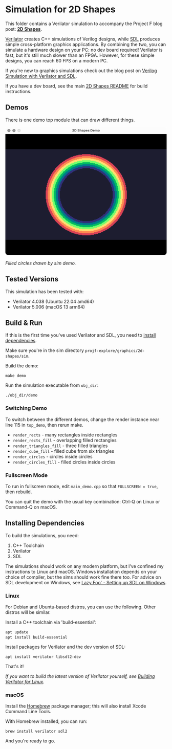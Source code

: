 # Simulation for 2D Shapes

This folder contains a Verilator simulation to accompany the Project F blog post: **[2D Shapes](https://projectf.io/posts/fpga-shapes/)**.

[Verilator](https://www.veripool.org/verilator/) creates C++ simulations of Verilog designs, while [SDL](https://www.libsdl.org) produces simple cross-platform graphics applications. By combining the two, you can simulate a hardware design on your PC: no dev board required! Verilator is fast, but it's still much slower than an FPGA. However, for these simple designs, you can reach 60 FPS on a modern PC.

If you're new to graphics simulations check out the blog post on [Verilog Simulation with Verilator and SDL](https://projectf.io/posts/verilog-sim-verilator-sdl/).

If you have a dev board, see the main [2D Shapes README](../README.md) for build instructions.

## Demos

There is one demo top module that can draw different things.

![](../../../doc/img/2d-shapes-sim.png?raw=true "")

_Filled circles drawn by sim demo._

## Tested Versions

This simulation has been tested with:

* Verilator 4.038 (Ubuntu 22.04 amd64)
* Verilator 5.006 (macOS 13 arm64)

## Build & Run

If this is the first time you've used Verilator and SDL, you need to [install dependencies](#installing-dependencies).

Make sure you're in the sim directory `projf-explore/graphics/2d-shapes/sim`.

Build the demo:

```shell
make demo
```

Run the simulation executable from `obj_dir`:

```shell
./obj_dir/demo
```

### Switching Demo

To switch between the different demos, change the render instance near line 115 in `top_demo`, then rerun make.

* `render_rects` - many rectangles inside rectangles
* `render_rects_fill` - overlapping filled rectangles
* `render_triangles_fill` - three filled triangles
* `render_cube_fill` - filled cube from six triangles
* `render_circles` - circles inside circles
* `render_circles_fill` - filled circles inside circles

### Fullscreen Mode

To run in fullscreen mode, edit `main_demo.cpp` so that `FULLSCREEN = true`, then rebuild.

You can quit the demo with the usual key combination: Ctrl-Q on Linux or Command-Q on macOS.

## Installing Dependencies

To build the simulations, you need:

1. C++ Toolchain
2. Verilator
3. SDL

The simulations should work on any modern platform, but I've confined my instructions to Linux and macOS. Windows installation depends on your choice of compiler, but the sims should work fine there too. For advice on SDL development on Windows, see [Lazy Foo' - Setting up SDL on Windows](https://lazyfoo.net/tutorials/SDL/01_hello_SDL/windows/index.php).

### Linux

For Debian and Ubuntu-based distros, you can use the following. Other distros will be similar.

Install a C++ toolchain via 'build-essential':

```shell
apt update
apt install build-essential
```

Install packages for Verilator and the dev version of SDL:

```shell
apt install verilator libsdl2-dev
```

That's it!

_If you want to build the latest version of Verilator yourself, see [Building Verilator for Linux](https://projectf.io/posts/building-ice40-fpga-toolchain/#verilator)._

### macOS

Install the [Homebrew](https://brew.sh/) package manager; this will also install Xcode Command Line Tools.

With Homebrew installed, you can run:

```shell
brew install verilator sdl2
```

And you're ready to go.
